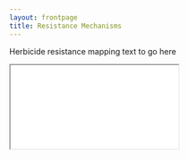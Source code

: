 ```yaml
---
layout: frontpage
title: Resistance Mechanisms
---
```


Herbicide resistance mapping text to go here

<iframe src=(../../assets/Map1/map1.html> </iframe>
